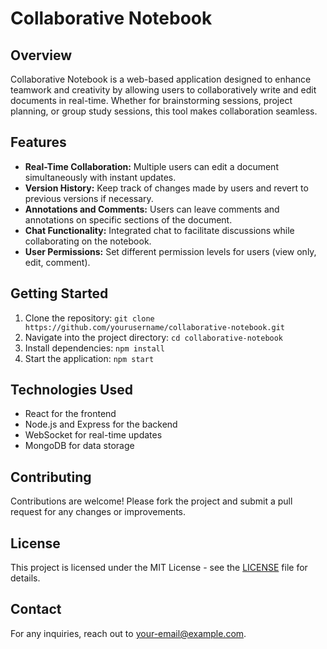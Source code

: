 # Collaborative Notebook

## Overview
Collaborative Notebook is a web-based application designed to enhance teamwork and creativity by allowing users to collaboratively write and edit documents in real-time. Whether for brainstorming sessions, project planning, or group study sessions, this tool makes collaboration seamless.

## Features
- **Real-Time Collaboration:** Multiple users can edit a document simultaneously with instant updates.
- **Version History:** Keep track of changes made by users and revert to previous versions if necessary.
- **Annotations and Comments:** Users can leave comments and annotations on specific sections of the document.
- **Chat Functionality:** Integrated chat to facilitate discussions while collaborating on the notebook.
- **User Permissions:** Set different permission levels for users (view only, edit, comment).

## Getting Started
1. Clone the repository: `git clone https://github.com/yourusername/collaborative-notebook.git`
2. Navigate into the project directory: `cd collaborative-notebook`
3. Install dependencies: `npm install`
4. Start the application: `npm start`

## Technologies Used
- React for the frontend
- Node.js and Express for the backend
- WebSocket for real-time updates
- MongoDB for data storage

## Contributing
Contributions are welcome! Please fork the project and submit a pull request for any changes or improvements.

## License
This project is licensed under the MIT License - see the [LICENSE](LICENSE) file for details.

## Contact
For any inquiries, reach out to [your-email@example.com](mailto:your-email@example.com).